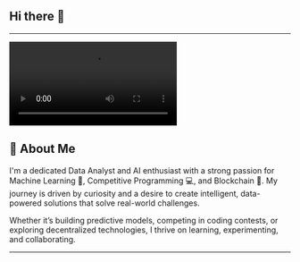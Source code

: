 ## Hi there 👋   
---
<video src="media/intro.mp4" controls autoplay loop></video>
## 💫 About Me

I'm a dedicated Data Analyst and AI enthusiast with a strong passion for Machine Learning 🤖, Competitive Programming 💻, and Blockchain 🔗. My journey is driven by curiosity and a desire to create intelligent, data-powered solutions that solve real-world challenges.    

Whether it’s building predictive models, competing in coding contests, or exploring decentralized technologies, I thrive on learning, experimenting, and collaborating.    

---

